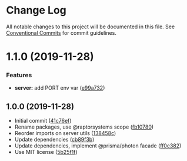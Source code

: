 # Change Log

All notable changes to this project will be documented in this file.
See [Conventional Commits](https://conventionalcommits.org) for commit guidelines.

# 1.1.0 (2019-11-28)


### Features

* **server:** add PORT env var ([e99a732](https://github.com/raptorsystems/krypto-rates/commit/e99a73284feb92d6ab94b8e72680f23909776c27))





## 1.0.0 (2019-11-28)

* Initial commit ([41c76ef](https://github.com/raptorsystems/krypto-rates/commit/41c76ef))
* Rename packages, use @raptorsystems scope ([fb10780](https://github.com/raptorsystems/krypto-rates/commit/fb10780))
* Reorder imports on server utils ([138458c](https://github.com/raptorsystems/krypto-rates/commit/138458c))
* Update dependencies ([cb89f3b](https://github.com/raptorsystems/krypto-rates/commit/cb89f3b))
* Update dependencies, implement @prisma/photon facade ([ff0c382](https://github.com/raptorsystems/krypto-rates/commit/ff0c382))
* Use MIT license ([5b25f1f](https://github.com/raptorsystems/krypto-rates/commit/5b25f1f))
